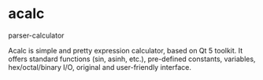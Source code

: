 # acalc
parser-calculator

Acalc is simple and pretty expression calculator, based on Qt 5 toolkit.
It offers standard functions (sin, asinh, etc.), pre-defined constants, variables, hex/octal/binary I/O, original and user-friendly interface.
